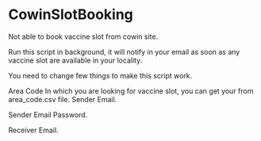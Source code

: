 # CowinSlotBooking

Not able to book vaccine slot from cowin site.

Run this script in background, it will notify in your email as soon as any vaccine slot are available in your locality.

You need to change few things to make this script work.
 
Area Code In which you are looking for vaccine slot, you can get your from area_code.csv file.
Sender Email.

Sender Email Password.

Receiver Email.
